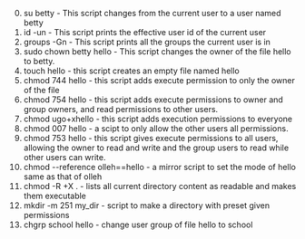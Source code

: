 0. su betty   - This script changes from the current user to a user named betty
1. id -un     - This script prints the effective user id of the current user
2. groups -Gn - This script prints all the groups the current user is in
3. sudo chown betty hello - This script changes the owner of the file hello to betty.
4. touch hello - this script creates an empty file named hello
5. chmod 744 hello - this script adds execute permission to only the owner of the file
6. chmod 754 hello - this script adds execute permissions to owner and group owners, and read permissions to other users.
7. chmod ugo+xhello - this script adds execution permissions to everyone
8. chmod 007 hello - a scipt to only allow the other users all permissions.
9. chmod 753 hello - this script gives execute permissions to all users, allowing the owner to read and write and the group users to read while other users can write.
10. chmod --reference olleh==hello - a mirror script to set the mode of hello same as that of olleh 
11. chmod -R +X . - lists all current directory content as readable and makes them executable
12. mkdir -m 251 my_dir - script to make a directory with preset given permissions
13. chgrp school hello - change user group of file hello to school

